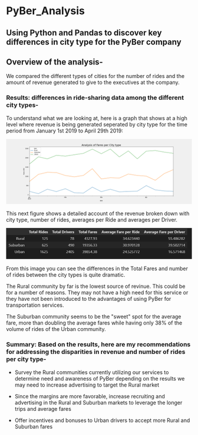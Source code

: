 # PyBer_Analysis

## Using Python and Pandas to discover key differences in city type for the PyBer company

## Overview of the analysis-

We compared the different types of cities for the number of rides and the amount of revenue generated to give to the executives at the company.

### Results: differences in ride-sharing data among the different city types-

To understand what we are looking at, here is a graph that shows at a high level where revenue is being generated seperated by city type for the time period from January 1st 2019 to April 29th 2019:

![Big Picture](/analysis/PyBer_fare_summary.png)

This next figure shows a detailed account of the revenue broken down with city type, number of rides, averages per Ride and averages per Driver.

![Details](/analysis/detail_numb.PNG)

From this image you can see the differences in the Total Fares and number of rides between the city types is quite dramatic.

The Rural community by far is the lowest source of revinue.  This could be for a number of reasons.  They may not have a high need for this service or they have not been introduced to the advantages of using PyBer for transportation services.

The Suburban community seems to be the "sweet" spot for the average fare, more than doubling the average fares while having only 38% of the volume of rides of the Urban community.

### Summary: Based on the results, here are my recommendations for addressing the disparities  in revenue and number of rides per city type-

* Survey the Rural communities currently utilizing our services to determine need and      awareness of PyBer depending on the results we may need to increase advertising to target the Rural market

* Since the margins are more favorable, increase recruiting and advertising in the Rural and Suburban markets to leverage the longer trips and average fares

* Offer incentives and bonuses to Urban drivers to accept more Rural and Suburban fares